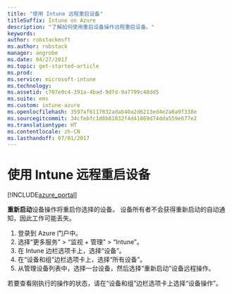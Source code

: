 ```yaml
---
title: "使用 Intune 远程重启设备"
titleSuffix: Intune on Azure
description: "了解如何使用重启设备操作远程重启设备。"
keywords: 
author: robstackmsft
ms.author: robstack
manager: angrobe
ms.date: 04/27/2017
ms.topic: get-started-article
ms.prod: 
ms.service: microsoft-intune
ms.technology: 
ms.assetid: c707e0c4-391a-4bad-9dfd-9a7799c48dd5
ms.suite: ems
ms.custom: intune-azure
ms.openlocfilehash: 3597af6117832adab40a2d6213ed4e2a6a9f338e
ms.sourcegitcommit: 34cfebfc1d8b81032f4d41869d74dda559e677e2
ms.translationtype: HT
ms.contentlocale: zh-CN
ms.lasthandoff: 07/01/2017
---
```

# <a name="remotely-restart-devices-with-intune"></a>使用 Intune 远程重启设备


[!INCLUDE[azure_portal](./includes/azure_portal.md)]

**重新启动**设备操作将重启你选择的设备。 设备所有者不会获得重新启动的自动通知，因此工作可能丢失。

1. 登录到 Azure 门户中。
2. 选择“更多服务” > “监视 + 管理” > “Intune”。
3. 在 Intune 边栏选项卡上，选择“设备”。
4. 在“设备和组”边栏选项卡上，选择“所有设备”。
5. 从管理设备列表中，选择一台设备，然后选择“重新启动”设备远程操作。

若要查看刚执行的操作的状态，请在“设备和组”边栏选项卡上选择“设备操作”。
